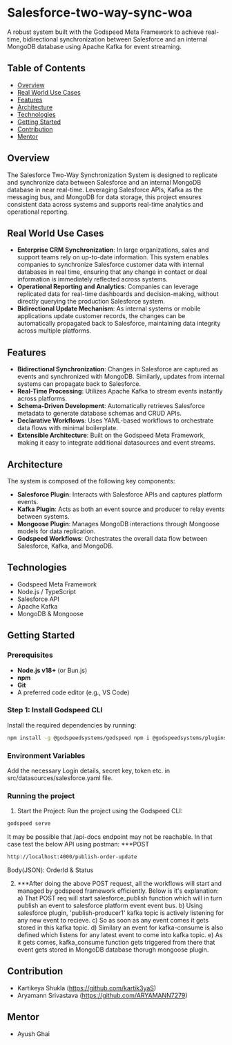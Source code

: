 # **Salesforce-two-way-sync-woa**
A robust system built with the Godspeed Meta Framework to achieve real-time, bidirectional synchronization between Salesforce and an internal MongoDB database using Apache Kafka for event streaming.

## Table of Contents
- [Overview](#overview)
- [Real World Use Cases](#real-world-use-cases)
- [Features](#features)
- [Architecture](#architecture)
- [Technologies](#technologies)
- [Getting Started](#getting-started)
- [Contribution](#contribution)
- [Mentor](#mentor)

## Overview
The Salesforce Two-Way Synchronization System is designed to replicate and synchronize data between Salesforce and an internal MongoDB database in near real-time. Leveraging Salesforce APIs, Kafka as the messaging bus, and MongoDB for data storage, this project ensures consistent data across systems and supports real-time analytics and operational reporting.

## Real World Use Cases
- **Enterprise CRM Synchronization**: In large organizations, sales and support teams rely on up-to-date information. This system enables companies to synchronize Salesforce customer data with internal databases in real time, ensuring that any change in contact or deal information is immediately reflected across systems.
- **Operational Reporting and Analytics**: Companies can leverage replicated data for real-time dashboards and decision-making, without directly querying the production Salesforce system.
- **Bidirectional Update Mechanism**: As internal systems or mobile applications update customer records, the changes can be automatically propagated back to Salesforce, maintaining data integrity across multiple platforms.

## Features
- **Bidirectional Synchronization**: Changes in Salesforce are captured as events and synchronized with MongoDB. Similarly, updates from internal systems can propagate back to Salesforce.
- **Real-Time Processing**: Utilizes Apache Kafka to stream events instantly across platforms.
- **Schema-Driven Development**: Automatically retrieves Salesforce metadata to generate database schemas and CRUD APIs.
- **Declarative Workflows**: Uses YAML-based workflows to orchestrate data flows with minimal boilerplate.
- **Extensible Architecture**: Built on the Godspeed Meta Framework, making it easy to integrate additional datasources and event streams.

## Architecture
The system is composed of the following key components:
- **Salesforce Plugin**: Interacts with Salesforce APIs and captures platform events.
- **Kafka Plugin**: Acts as both an event source and producer to relay events between systems.
- **Mongoose Plugin**: Manages MongoDB interactions through Mongoose models for data replication.
- **Godspeed Workflows**: Orchestrates the overall data flow between Salesforce, Kafka, and MongoDB.

## Technologies
- Godspeed Meta Framework
- Node.js / TypeScript
- Salesforce API
- Apache Kafka
- MongoDB & Mongoose

## Getting Started

### Prerequisites
- **Node.js v18+** (or Bun.js)
- **npm**
- **Git**
- A preferred code editor (e.g., VS Code)

### Step 1: Install Godspeed CLI
Install the required dependencies by running:

```bash
npm install -g @godspeedsystems/godspeed npm i @godspeedsystems/plugins-salesforce-as-datasource-as-eventsource npm i @godspeedsystems/plugins-kafka-as-datasource-as-eventsource npm i @godspeedsystems/plugins-mongoose-as-datasource
```

### Environment Variables
Add the necessary Login details, secret key, token etc. in src/datasources/salesforce.yaml file.

### Running the project
1. Start the Project: Run the project using the Godspeed CLI:
   
  ```bash
  godspeed serve
  ```
  It may be possible that /api-docs endpoint may not be reachable. In that case test the below API using postman:
  ***POST
  ```bash
  http://localhost:4000/publish-order-update 
  ```
  Body(JSON): OrderId & Status

2. ***After doing the above POST request, all the workflows will start and managed by godspeed framework efficiently. Below is it's explanation:
   a) That POST req will start salesforce_publish function which will in turn publish an event to salesforce platform event event bus.
   b) Using salesforce plugin, 'publish-producer1' kafka topic is actively listening for any new event to recieve.
   c) So as soon as any event comes it gets stored in this kafka topic.
   d) Similary an event for kafka-consume is also defined which listens for any latest event to come into kafka topic.
   e) As it gets comes, kafka_consume function gets triggered from there that event gets stored in MongoDB database thorugh mongoose plugin.

## Contribution
- Kartikeya Shukla (https://github.com/kartik3yaS)
- Aryamann Srivastava​ (https://github.com/ARYAMANN7279)

## Mentor
- Ayush Ghai
